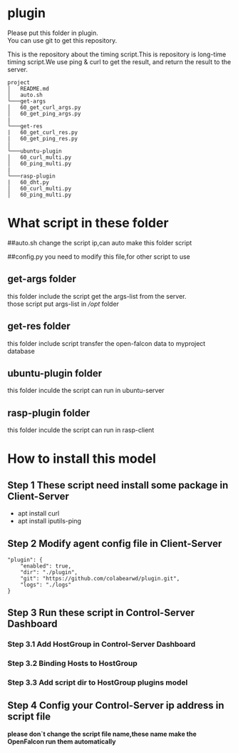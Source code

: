# plugin
Please put this folder in plugin.  
You can use git to get this repository.

This is the repository about the timing script.This is repository is long-time timing script.We use ping & curl to get the result, and return the result to the server.  


```
project
│   README.md   
│	auto.sh
└───get-args
│   60_get_curl_args.py  
│   60_get_ping_args.py  
|
└───get-res
|   60_get_curl_res.py   
|   60_get_ping_res.py
│   
└───ubuntu-plugin
│   60_curl_multi.py  
│   60_ping_multi.py
|
└───rasp-plugin
|   60_dht.py 
│   60_curl_multi.py  
│   60_ping_multi.py
```



# What script in these folder 
##auto.sh
change the script ip,can auto make this folder script 

##config.py
you need to modify this file,for other script to use

## get-args folder
this folder include the script get the args-list from the server.  
those script put args-list in */opt* folder

## get-res folder
this folder include script transfer the open-falcon data to myproject database

## ubuntu-plugin folder
this folder inculde the script can run in ubuntu-server

## rasp-plugin folder
this folder inculde the script can run in rasp-client

     

# How to install this model

## Step 1 These script need install some package in Client-Server
* apt install curl
* apt install iputils-ping

## Step 2 Modify agent config file in Client-Server


    "plugin": {
        "enabled": true,
        "dir": "./plugin",
        "git": "https://github.com/colabearwd/plugin.git",
        "logs": "./logs"
    }

## Step 3 Run these script in Control-Server Dashboard

### Step 3.1 Add HostGroup in Control-Server Dashboard

### Step 3.2 Binding Hosts to HostGroup

### Step 3.3 Add script dir to HostGroup plugins model


## Step 4 Config your Control-Server ip address in script file

**please don`t change the script file name,these name make the OpenFalcon run them automatically**




